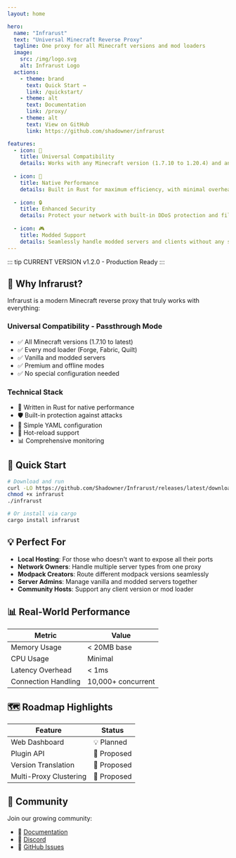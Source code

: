 ```yaml
---
layout: home

hero:
  name: "Infrarust"
  text: "Universal Minecraft Reverse Proxy"
  tagline: One proxy for all Minecraft versions and mod loaders
  image:
    src: /img/logo.svg
    alt: Infrarust Logo
  actions:
    - theme: brand
      text: Quick Start →
      link: /quickstart/
    - theme: alt
      text: Documentation
      link: /proxy/
    - theme: alt
      text: View on GitHub
      link: https://github.com/shadowner/infrarust

features:
  - icon: 🌈
    title: Universal Compatibility
    details: Works with any Minecraft version (1.7.10 to 1.20.4) and any mod loader (Forge, Fabric, Quilt, etc.)
  
  - icon: 🚀
    title: Native Performance
    details: Built in Rust for maximum efficiency, with minimal overhead and optimized resource usage
  
  - icon: 🔒
    title: Enhanced Security
    details: Protect your network with built-in DDoS protection and filtering systems
  
  - icon: 🎮
    title: Modded Support
    details: Seamlessly handle modded servers and clients without any special configuration
---
```


::: tip CURRENT VERSION
<span class="version-tag">v1.2.0</span> - Production Ready
:::

## 🎯 Why Infrarust?

Infrarust is a modern Minecraft reverse proxy that truly works with everything:

### Universal Compatibility - Passthrough Mode

- ✅ All Minecraft versions (1.7.10 to latest)
- ✅ Every mod loader (Forge, Fabric, Quilt)
- ✅ Vanilla and modded servers
- ✅ Premium and offline modes
- ✅ No special configuration needed

### Technical Stack

- 🚀 Written in Rust for native performance
- 🛡️ Built-in protection against attacks
- 📝 Simple YAML configuration
- 🔄 Hot-reload support
- 📊 Comprehensive monitoring

## 🚀 Quick Start

```bash
# Download and run
curl -LO https://github.com/Shadowner/Infrarust/releases/latest/download/infrarust
chmod +x infrarust
./infrarust

# Or install via cargo
cargo install infrarust
```

## 💡 Perfect For

- **Local Hosting**: For those who doesn't want to expose all their ports
- **Network Owners**: Handle multiple server types from one proxy
- **Modpack Creators**: Route different modpack versions seamlessly
- **Server Admins**: Manage vanilla and modded servers together
- **Community Hosts**: Support any client version or mod loader

## 📊 Real-World Performance

| Metric | Value |
|--------|--------|
| Memory Usage | < 20MB base |
| CPU Usage | Minimal |
| Latency Overhead | < 1ms |
| Connection Handling | 10,000+ concurrent |

## 🗺️ Roadmap Highlights

| Feature | Status |
|---------|--------|
| Web Dashboard | 💡 Planned |
| Plugin API | 💭 Proposed |
| Version Translation | 💭 Proposed |
| Multi-Proxy Clustering | 💭 Proposed |

## 🤝 Community

Join our growing community:

- 📖 [Documentation](/quickstart/)
- 💬 [Discord](https://discord.gg/sqbJhZVSgG)
- 🐛 [GitHub Issues](https://github.com/shadowner/infrarust/issues)

<script>
// TODO: Look for another way with vitepress
if (typeof window !== 'undefined' && navigator.language.startsWith('fr') && !localStorage.getItem('redirected')) {
  window.location.replace('/fr' + window.location.pathname);
  localStorage.setItem('redirected', 'true');
}
</script>
